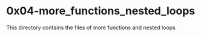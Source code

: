 
# 0x04-more_functions_nested_loops

This directory contains the files of more functions and nested loops

